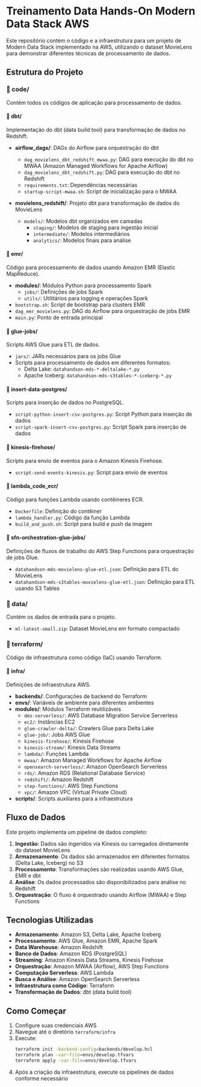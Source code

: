# Treinamento Data Hands-On Modern Data Stack AWS

Este repositório contém o código e a infraestrutura para um projeto de Modern Data Stack implementado na AWS, utilizando o dataset MovieLens para demonstrar diferentes técnicas de processamento de dados.

## Estrutura do Projeto

### 📁 code/
Contém todos os códigos de aplicação para processamento de dados.

#### 📁 dbt/
Implementação do dbt (data build tool) para transformação de dados no Redshift.

- **airflow_dags/**: DAGs do Airflow para orquestração do dbt
  - `dag_movielens_dbt_redshift_mwaa.py`: DAG para execução do dbt no MWAA (Amazon Managed Workflows for Apache Airflow)
  - `dag_movielens_dbt_redshift.py`: DAG para execução do dbt no Redshift
  - `requirements.txt`: Dependências necessárias
  - `startup-script-mwaa.sh`: Script de inicialização para o MWAA

- **movielens_redshift/**: Projeto dbt para transformação de dados do MovieLens
  - `models/`: Modelos dbt organizados em camadas
    - `staging/`: Modelos de staging para ingestão inicial
    - `intermediate/`: Modelos intermediários
    - `analytics/`: Modelos finais para análise

#### 📁 emr/
Código para processamento de dados usando Amazon EMR (Elastic MapReduce).

- **modules/**: Módulos Python para processamento Spark
  - `jobs/`: Definições de jobs Spark
  - `utils/`: Utilitários para logging e operações Spark
- `bootstrap.sh`: Script de bootstrap para clusters EMR
- `dag_emr_movielens.py`: DAG do Airflow para orquestração de jobs EMR
- `main.py`: Ponto de entrada principal

#### 📁 glue-jobs/
Scripts AWS Glue para ETL de dados.

- `jars/`: JARs necessários para os jobs Glue
- Scripts para processamento de dados em diferentes formatos:
  - Delta Lake: `datahandson-mds-*-deltalake-*.py`
  - Apache Iceberg: `datahandson-mds-s3tables-*-iceberg-*.py`

#### 📁 insert-data-postgres/
Scripts para inserção de dados no PostgreSQL.

- `script-python-insert-csv-postgres.py`: Script Python para inserção de dados
- `script-spark-insert-csv-postgres.py`: Script Spark para inserção de dados

#### 📁 kinesis-firehose/
Scripts para envio de eventos para o Amazon Kinesis Firehose.

- `script-send-events-kinesis.py`: Script para envio de eventos

#### 📁 lambda_code_ecr/
Código para funções Lambda usando contêineres ECR.

- `Dockerfile`: Definição do contêiner
- `lambda_handler.py`: Código da função Lambda
- `build_and_push.sh`: Script para build e push da imagem

#### 📁 sfn-orchestration-glue-jobs/
Definições de fluxos de trabalho do AWS Step Functions para orquestração de jobs Glue.

- `datahandson-mds-movielens-glue-etl.json`: Definição para ETL do MovieLens
- `datahandson-mds-s3tables-movielens-glue-etl.json`: Definição para ETL usando S3 Tables

### 📁 data/
Contém os dados de entrada para o projeto.

- `ml-latest-small.zip`: Dataset MovieLens em formato compactado

### 📁 terraform/
Código de infraestrutura como código (IaC) usando Terraform.

#### 📁 infra/
Definições de infraestrutura AWS.

- **backends/**: Configurações de backend do Terraform
- **envs/**: Variáveis de ambiente para diferentes ambientes
- **modules/**: Módulos Terraform reutilizáveis
  - `dms-serverless/`: AWS Database Migration Service Serverless
  - `ec2/`: Instâncias EC2
  - `glue-crawler-delta/`: Crawlers Glue para Delta Lake
  - `glue-job/`: Jobs AWS Glue
  - `kinesis-firehose/`: Kinesis Firehose
  - `kinesis-stream/`: Kinesis Data Streams
  - `lambda/`: Funções Lambda
  - `mwaa/`: Amazon Managed Workflows for Apache Airflow
  - `opensearch-serverless/`: Amazon OpenSearch Serverless
  - `rds/`: Amazon RDS (Relational Database Service)
  - `redshift/`: Amazon Redshift
  - `step-functions/`: AWS Step Functions
  - `vpc/`: Amazon VPC (Virtual Private Cloud)
- **scripts/**: Scripts auxiliares para a infraestrutura

## Fluxo de Dados

Este projeto implementa um pipeline de dados completo:

1. **Ingestão**: Dados são ingeridos via Kinesis ou carregados diretamente do dataset MovieLens
2. **Armazenamento**: Os dados são armazenados em diferentes formatos (Delta Lake, Iceberg) no S3
3. **Processamento**: Transformações são realizadas usando AWS Glue, EMR e dbt
4. **Análise**: Os dados processados são disponibilizados para análise no Redshift
5. **Orquestração**: O fluxo é orquestrado usando Airflow (MWAA) e Step Functions

## Tecnologias Utilizadas

- **Armazenamento**: Amazon S3, Delta Lake, Apache Iceberg
- **Processamento**: AWS Glue, Amazon EMR, Apache Spark
- **Data Warehouse**: Amazon Redshift
- **Banco de Dados**: Amazon RDS (PostgreSQL)
- **Streaming**: Amazon Kinesis Data Streams, Kinesis Firehose
- **Orquestração**: Amazon MWAA (Airflow), AWS Step Functions
- **Computação Serverless**: AWS Lambda
- **Busca e Análise**: Amazon OpenSearch Serverless
- **Infraestrutura como Código**: Terraform
- **Transformação de Dados**: dbt (data build tool)

## Como Começar

1. Configure suas credenciais AWS
2. Navegue até o diretório `terraform/infra`
3. Execute:
   ```bash
   terraform init -backend-config=backends/develop.hcl
   terraform plan -var-file=envs/develop.tfvars
   terraform apply -var-file=envs/develop.tfvars
   ```
4. Após a criação da infraestrutura, execute os pipelines de dados conforme necessário